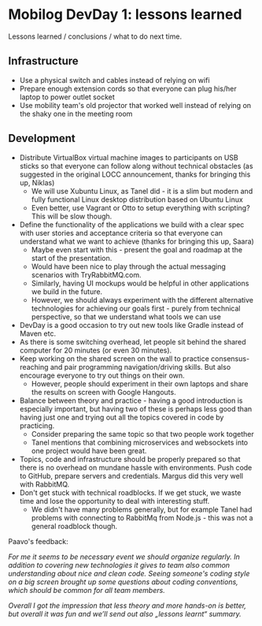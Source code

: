 Mobilog DevDay 1: lessons learned
=================================

Lessons learned / conclusions / what to do next time.

Infrastructure
--------------

* Use a physical switch and cables instead of relying on wifi
* Prepare enough extension cords so that everyone can plug his/her laptop to power outlet socket
* Use mobility team's old projector that worked well instead of relying on the shaky one in the meeting room

Development
-----------

* Distribute VirtualBox virtual machine images to participants on USB sticks so that everyone can follow along without technical obstacles (as suggested in the original LOCC announcement, thanks for bringing this up, Niklas)
	* We will use Xubuntu Linux, as Tanel did - it is a slim but modern and fully functional Linux desktop distribution based on Ubuntu Linux
	* Even better, use Vagrant or Otto to setup everything with scripting? This will be slow though.
* Define the functionality of the applications we build with a clear spec with user stories and acceptance criteria so that everyone can understand what we want to achieve (thanks for bringing this up, Saara)
	* Maybe even start with this - present the goal and roadmap at the start of the presentation.
	* Would have been nice to play through the actual messaging scenarios with TryRabbitMQ.com.
	* Similarly, having UI mockups would be helpful in other applications we build in the future.
	* However, we should always experiment with the different alternative technologies for achieving our goals first - purely from technical perspective, so that we understand what tools we can use
* DevDay is a good occasion to try out new tools like Gradle instead of Maven etc.
* As there is some switching overhead, let people sit behind the shared computer for 20 minutes (or even 30 minutes).
* Keep working on the shared screen on the wall to practice consensus-reaching and pair programming navigation/driving skills. But also encourage everyone to try out things on their own.
	* However, people should experiment in their own laptops and share the results on screen with Google Hangouts.
* Balance between theory and practice - having a good introduction is especially important, but having two of these is perhaps less good than having just one and trying out all the topics covered in code by practicing.
	* Consider preparing the same topic so that two people work together
	* Tanel mentions that combining microservices and websockets into one project would have been great.
* Topics, code and infrastructure should be properly prepared so that there is no overhead on mundane hassle with environments. Push code to GitHub, prepare servers and credentials. Margus did this very well with RabbitMQ.
* Don't get stuck with technical roadblocks. If we get stuck, we waste time and lose the opportunity to deal with interesting stuff.
	* We didn't have many problems generally, but for example Tanel had problems with connecting to RabbitMq from Node.js - this was not a general roadblock though.

Paavo's feedback:

*For me it seems to be necessary event we should organize regularly. In addition to covering new technologies it gives to team also common understanding about nice and clean code. Seeing someone's coding style on a big screen brought up some questions about coding conventions, which should be common for all team members.*

*Overall I got the impression that less theory and more hands-on is better, but overall it was fun and we’ll send out also „lessons learnt“ summary.*